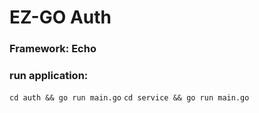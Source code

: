 # EZ-GO Auth
### Framework: Echo
### run application: 
`cd auth && go run main.go`
`cd service && go run main.go`
